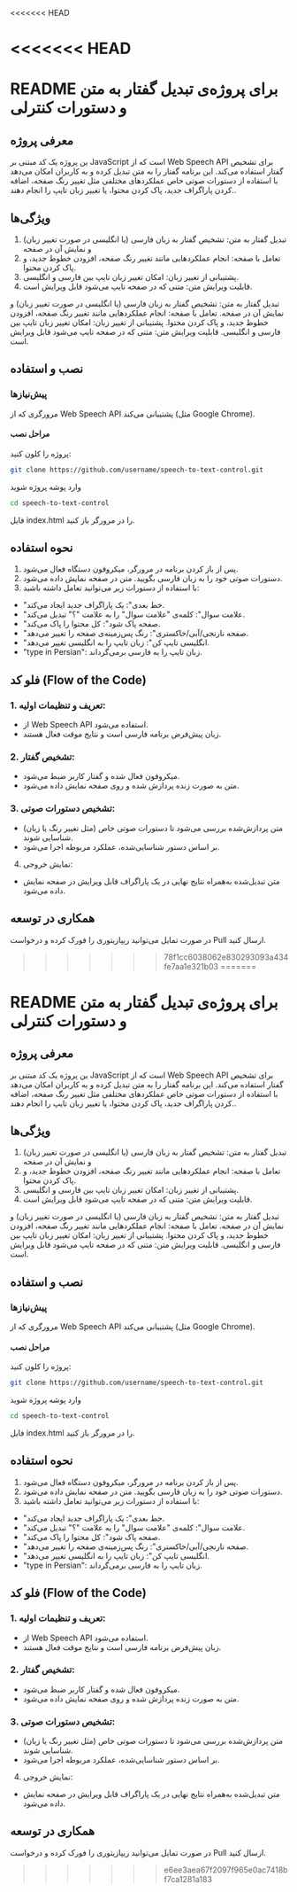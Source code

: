 <<<<<<< HEAD
# <<<<<<< HEAD

# README برای پروژه‌ی تبدیل گفتار به متن و دستورات کنترلی

## معرفی پروژه

ین پروژه یک کد مبتنی بر JavaScript است که از Web Speech API برای تشخیص گفتار استفاده می‌کند. این برنامه گفتار را به متن تبدیل کرده و به کاربران امکان می‌دهد با استفاده از دستورات صوتی خاص عملکردهای مختلفی مثل تغییر رنگ صفحه، اضافه کردن پاراگراف جدید، پاک کردن محتوا، یا تغییر زبان تایپ را انجام دهند..

## ویژگی‌ها

1. تبدیل گفتار به متن: تشخیص گفتار به زبان فارسی (یا انگلیسی در صورت تغییر زبان) و نمایش آن در صفحه
2. تعامل با صفحه: انجام عملکردهایی مانند تغییر رنگ صفحه، افزودن خطوط جدید، و پاک کردن محتوا.
3. پشتیبانی از تغییر زبان: امکان تغییر زبان تایپ بین فارسی و انگلیسی.
4. قابلیت ویرایش متن: متنی که در صفحه تایپ می‌شود قابل ویرایش است.

تبدیل گفتار به متن: تشخیص گفتار به زبان فارسی (یا انگلیسی در صورت تغییر زبان) و نمایش آن در صفحه.
تعامل با صفحه: انجام عملکردهایی مانند تغییر رنگ صفحه، افزودن خطوط جدید، و پاک کردن محتوا.
پشتیبانی از تغییر زبان: امکان تغییر زبان تایپ بین فارسی و انگلیسی.
قابلیت ویرایش متن: متنی که در صفحه تایپ می‌شود قابل ویرایش است.

## نصب و استفاده

### پیش‌نیازها

مرورگری که از Web Speech API پشتیبانی می‌کند (مثل Google Chrome).

#### مراحل نصب

پروژه را کلون کنید:

```bash
git clone https://github.com/username/speech-to-text-control.git
```

وارد پوشه پروژه شوید

```bash
cd speech-to-text-control
```

فایل index.html را در مرورگر باز کنید.

## نحوه استفاده

1. پس از باز کردن برنامه در مرورگر، میکروفون دستگاه فعال می‌شود.
2. دستورات صوتی خود را به زبان فارسی بگویید. متن در صفحه نمایش داده می‌شود.
3. با استفاده از دستورات زیر می‌توانید تعامل داشته باشید:

- "خط بعدی": یک پاراگراف جدید ایجاد می‌کند.
- "علامت سوال": کلمه‌ی "علامت سوال" را به علامت "؟" تبدیل می‌کند.
- "صفحه پاک شود": کل محتوا را پاک می‌کند.
- "صفحه نارنجی/آبی/خاکستری": رنگ پس‌زمینه‌ی صفحه را تغییر می‌دهد.
- "انگلیسی تایپ کن": زبان تایپ را به انگلیسی تغییر می‌دهد.
- "type in Persian": زبان تایپ را به فارسی برمی‌گرداند.

## فلو کد (Flow of the Code)

### 1. تعریف و تنظیمات اولیه:

- از Web Speech API استفاده می‌شود.
- زبان پیش‌فرض برنامه فارسی است و نتایج موقت فعال هستند.

### 2. تشخیص گفتار:

- میکروفون فعال شده و گفتار کاربر ضبط می‌شود.
- متن به صورت زنده پردازش شده و روی صفحه نمایش داده می‌شود.

### 3. تشخیص دستورات صوتی:

- متن پردازش‌شده بررسی می‌شود تا دستورات صوتی خاص (مثل تغییر رنگ یا زبان) شناسایی شوند.
- بر اساس دستور شناسایی‌شده، عملکرد مربوطه اجرا می‌شود.

4. نمایش خروجی:

- متن تبدیل‌شده به‌همراه نتایج نهایی در یک پاراگراف قابل ویرایش در صفحه نمایش داده می‌شود.

## همکاری در توسعه

در صورت تمایل می‌توانید ریپازیتوری را فورک کرده و درخواست Pull ارسال کنید.

> > > > > > > 78f1cc6038062e830293093a434fe7aa1e321b03
=======
# README برای پروژه‌ی تبدیل گفتار به متن و دستورات کنترلی

## معرفی پروژه

ین پروژه یک کد مبتنی بر JavaScript است که از Web Speech API برای تشخیص گفتار استفاده می‌کند. این برنامه گفتار را به متن تبدیل کرده و به کاربران امکان می‌دهد با استفاده از دستورات صوتی خاص عملکردهای مختلفی مثل تغییر رنگ صفحه، اضافه کردن پاراگراف جدید، پاک کردن محتوا، یا تغییر زبان تایپ را انجام دهند..

## ویژگی‌ها

1. تبدیل گفتار به متن: تشخیص گفتار به زبان فارسی (یا انگلیسی در صورت تغییر زبان) و نمایش آن در صفحه
2. تعامل با صفحه: انجام عملکردهایی مانند تغییر رنگ صفحه، افزودن خطوط جدید، و پاک کردن محتوا.
3. پشتیبانی از تغییر زبان: امکان تغییر زبان تایپ بین فارسی و انگلیسی.
4. قابلیت ویرایش متن: متنی که در صفحه تایپ می‌شود قابل ویرایش است.

تبدیل گفتار به متن: تشخیص گفتار به زبان فارسی (یا انگلیسی در صورت تغییر زبان) و نمایش آن در صفحه.
تعامل با صفحه: انجام عملکردهایی مانند تغییر رنگ صفحه، افزودن خطوط جدید، و پاک کردن محتوا.
پشتیبانی از تغییر زبان: امکان تغییر زبان تایپ بین فارسی و انگلیسی.
قابلیت ویرایش متن: متنی که در صفحه تایپ می‌شود قابل ویرایش است.

## نصب و استفاده

### پیش‌نیازها

مرورگری که از Web Speech API پشتیبانی می‌کند (مثل Google Chrome).

#### مراحل نصب

پروژه را کلون کنید:

```bash
git clone https://github.com/username/speech-to-text-control.git
```

وارد پوشه پروژه شوید

```bash
cd speech-to-text-control
```

فایل index.html را در مرورگر باز کنید.

## نحوه استفاده

1. پس از باز کردن برنامه در مرورگر، میکروفون دستگاه فعال می‌شود.
2. دستورات صوتی خود را به زبان فارسی بگویید. متن در صفحه نمایش داده می‌شود.
3. با استفاده از دستورات زیر می‌توانید تعامل داشته باشید:

- "خط بعدی": یک پاراگراف جدید ایجاد می‌کند.
- "علامت سوال": کلمه‌ی "علامت سوال" را به علامت "؟" تبدیل می‌کند.
- "صفحه پاک شود": کل محتوا را پاک می‌کند.
- "صفحه نارنجی/آبی/خاکستری": رنگ پس‌زمینه‌ی صفحه را تغییر می‌دهد.
- "انگلیسی تایپ کن": زبان تایپ را به انگلیسی تغییر می‌دهد.
- "type in Persian": زبان تایپ را به فارسی برمی‌گرداند.

## فلو کد (Flow of the Code)

### 1. تعریف و تنظیمات اولیه:

- از Web Speech API استفاده می‌شود.
- زبان پیش‌فرض برنامه فارسی است و نتایج موقت فعال هستند.

### 2. تشخیص گفتار:

- میکروفون فعال شده و گفتار کاربر ضبط می‌شود.
- متن به صورت زنده پردازش شده و روی صفحه نمایش داده می‌شود.

### 3. تشخیص دستورات صوتی:

- متن پردازش‌شده بررسی می‌شود تا دستورات صوتی خاص (مثل تغییر رنگ یا زبان) شناسایی شوند.
- بر اساس دستور شناسایی‌شده، عملکرد مربوطه اجرا می‌شود.

4. نمایش خروجی:

- متن تبدیل‌شده به‌همراه نتایج نهایی در یک پاراگراف قابل ویرایش در صفحه نمایش داده می‌شود.

## همکاری در توسعه

در صورت تمایل می‌توانید ریپازیتوری را فورک کرده و درخواست Pull ارسال کنید.
>>>>>>> e6ee3aea67f2097f965e0ac7418bf7ca1281a183
